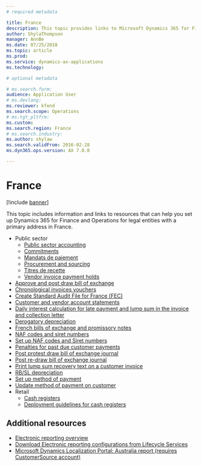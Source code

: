 ```yaml
---
# required metadata

title: France
description: This topic provides links to Microsoft Dynamics 365 for Finance and Operations documentation resources for France. 
author: ShylaThompson
manager: AnnBe
ms.date: 07/25/2018
ms.topic: article
ms.prod: 
ms.service: dynamics-ax-applications
ms.technology: 

# optional metadata

# ms.search.form: 
audience: Application User
# ms.devlang: 
ms.reviewer: kfend
ms.search.scope: Operations
# ms.tgt_pltfrm: 
ms.custom: 
ms.search.region: France
# ms.search.industry: 
ms.author: shylaw
ms.search.validFrom: 2016-02-28
ms.dyn365.ops.version: AX 7.0.0

---
```


# France 

[!include [banner](../includes/banner.md)]

This topic includes information and links to resources that can help you set up Dynamics 365 for Finance and Operations for legal entities with a primary address in France. 

- Public sector
  - [Public sector accounting](emea-fra-public-sector-accounting.md)
  - [Commitments](emea-fra-commitments-public-sector.md)
  - [Mandats de paiement](emea-fra-mandats-de-paiement.md)
  - [Procurement and sourcing](emea-fra-procurement-sourcing-public-sector.md)
  - [Titres de recette](emea-fra-titres-de-recette-public-sector.md)
  - [Vendor invoice payment holds](emea-fra-vendor-invoice-payment-holds-public-sector.md)
- [Approve and post draw bill of exchange](tasks/fr-00004-approve-post-draw-bill-exchange.md)
- [Chronological invoices vouchers](emea-fra-chronological-invoices-vouchers.md)
- [Create Standard Audit File for France (FEC)](emea-fra-fec-audit-file.md)
- [Customer and vendor account statements](tasks/fr-00002-customer-vendor-account-statements.md)
- [Daily interest calculation for late payment and lump sum in the invoice and collection letter](tasks/fr-00018-daily-interest.md)
- [Derogatory depreciation](emea-fra-derogatory-depreciation.md)
- [French bills of exchange and promissory notes](tasks/fr-00004-french-bills-exchange-promissory-notes.md)
- [NAF codes and siret numbers](emea-fra-naf-codes-siret-numbers.md)
- [Set up NAF codes and Siret numbers](tasks/fr-00003-naf-codes-siret-numbers.md)
- [Penalties for past due customer payments](emea-fra-apply-penalty-customer-payment-past-due.md)
- [Post protest draw bill of exchange journal](tasks/fr-00004-post-protest-draw-bill-exchange-journal.md)
- [Post re-draw bill of exchange journal](tasks/fr-00004-post-re-draw-bill-exchange-journal.md)
- [Print lump sum recovery text on a customer invoice](emea-fra-print-lump-sum-recovery-text.md)
- [RB/SL depreciation](emea-fra-rbsl-depreciation.md)
- [Set up method of payment](tasks/fr-00004-setup-method-payment.md)
- [Update method of payment on customer](tasks/fr-00004-update-method-payment-customer.md)
- Retail
  - [Cash registers](../../retail/localizations/emea-fra-cash-registers.md)
  - [Deployment guidelines for cash registers](../../retail/localizations/emea-fra-deployment.md)

## Additional resources

- [Electronic reporting overview](../../dev-itpro/analytics/general-electronic-reporting.md)
- [Download Electronic reporting configurations from Lifecycle Services](../../dev-itpro/analytics/download-electronic-reporting-configuration-lcs.md)
- [Microsoft Dynamics Localization Portal: Australia report (requires CustomerSource account)](https://mbs.microsoft.com/files/customer/AX/Support/supportnews/france.html)
